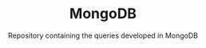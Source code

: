 <h1 align="center">MongoDB</h2>

<p align="center">Repository containing the queries developed in MongoDB</p>

